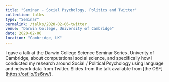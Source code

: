 ```yaml
---
title: "Seminar - Social Psychology, Politics and Twitter"
collection: talks
type: "Seminar"
permalink: /talks/2020-02-06-twitter
venue: "Darwin College, University of Cambridge"
date: 2020-02-06
location: "Cambridge, UK"
---
```


I gave a talk at the Darwin College Science Seminar Series, Univerity of Cambridge, about computational social science, and specifically how I conducted my research around Social / Political Psychology using language and network data from Twitter. 
Slides from the talk available from [the OSF] (https://osf.io/9s6rw/).
